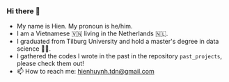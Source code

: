 ### Hi there 👋

- My name is Hien. My pronoun is he/him.
- I am a Vietnamese 🇻🇳 living in the Netherlands 🇳🇱.
- I graduated from Tilburg University and hold a master's degree in data science 👨‍🎓.
- I gathered the codes I wrote in the past in the repository ```past_projects```, please check them out!
- 📫 How to reach me: hienhuynh.tdn@gmail.com


<!--
**hienhuynhminh/hienhuynhminh** is a ✨ _special_ ✨ repository because its `README.md` (this file) appears on your GitHub profile.

Here are some ideas to get you started:

- 🔭 I’m currently working on ...
- 🌱 I’m currently learning ...
- 👯 I’m looking to collaborate on ...
- 🤔 I’m looking for help with ...
- 💬 Ask me about ...
- 📫 How to reach me: ...
- 😄 Pronouns: ...
- ⚡ Fun fact: ...
-->
